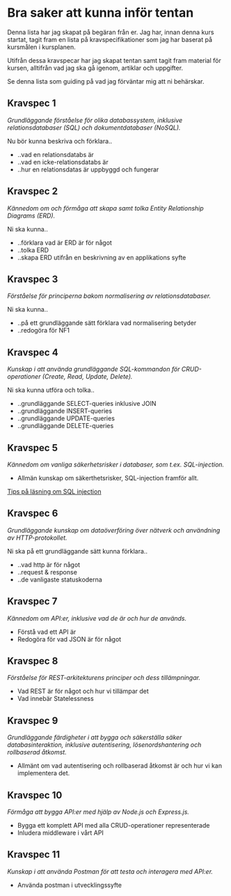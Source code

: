 # Bra saker att kunna inför tentan

Denna lista har jag skapat på begäran från er. Jag har, innan denna kurs startat, tagit fram en lista på kravspecifikationer som jag har baserat på kursmålen i kursplanen.

Utifrån dessa kravspecar har jag skapat tentan samt tagit fram material för kursen, alltifrån vad jag ska gå igenom, artiklar och uppgifter.

Se denna lista som guiding på vad jag förväntar mig att ni behärskar.

## Kravspec 1

_Grundläggande förståelse för olika databassystem, inklusive relationsdatabaser (SQL) och dokumentdatabaser (NoSQL)._

Nu bör kunna beskriva och förklara..

- ..vad en relationsdatabs är
- ..vad en icke-relationsdatabs är
- ..hur en relationsdatas är uppbyggd och fungerar

## Kravspec 2

_Kännedom om och förmåga att skapa samt tolka Entity Relationship Diagrams (ERD)._

Ni ska kunna..

- ..förklara vad är ERD är för något
- ..tolka ERD
- ..skapa ERD utifrån en beskrivning av en applikations syfte

## Kravspec 3

_Förståelse för principerna bakom normalisering av relationsdatabaser._

Ni ska kunna..

- ..på ett grundläggande sätt förklara vad normalisering betyder
- ..redogöra för NF1

## Kravspec 4

_Kunskap i att använda grundläggande SQL-kommandon för CRUD-operationer (Create, Read, Update, Delete)._

Ni ska kunna utföra och tolka..

- ..grundläggande SELECT-queries inklusive JOIN
- ..grundläggande INSERT-queries
- ..grundläggande UPDATE-queries
- ..grundläggande DELETE-queries

## Kravspec 5

_Kännedom om vanliga säkerhetsrisker i databaser, som t.ex. SQL-injection._

- Allmän kunskap om säkerthetsrisker, SQL-injection framför allt.

[Tips på läsning om SQL injection](https://portswigger.net/web-security/sql-injection)

## Kravspec 6

_Grundläggande kunskap om dataöverföring över nätverk och användning av HTTP-protokollet._

Ni ska på ett grundläggande sätt kunna förklara..

- ..vad http är för något
- ..request & response
- ..de vanligaste statuskoderna

## Kravspec 7

_Kännedom om API:er, inklusive vad de är och hur de används._

- Förstå vad ett API är
- Redogöra för vad JSON är för något

## Kravspec 8

_Förståelse för REST-arkitekturens principer och dess tillämpningar._

- Vad REST är för något och hur vi tillämpar det
- Vad innebär Statelessness

## Kravspec 9

_Grundläggande färdigheter i att bygga och säkerställa säker databasinteraktion, inklusive autentisering, lösenordshantering och rollbaserad åtkomst._

- Allmänt om vad autentisering och rollbaserad åtkomst är och hur vi kan implementera det.

## Kravspec 10

_Förmåga att bygga API:er med hjälp av Node.js och Express.js._

- Bygga ett komplett API med alla CRUD-operationer representerade
- Inludera middleware i vårt API

## Kravspec 11

_Kunskap i att använda Postman för att testa och interagera med API:er._

- Använda postman i utvecklingssyfte
